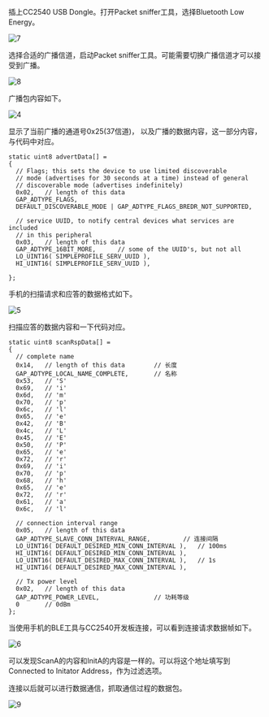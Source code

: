 插上CC2540 USB Dongle。打开Packet sniffer工具，选择Bluetooth Low Energy。

![7](C:\Users\h274519\Desktop\github\picture\7.PNG)

选择合适的广播信道，启动Packet sniffer工具。可能需要切换广播信道才可以接受到广播。

![8](C:\Users\h274519\Desktop\github\picture\8.PNG)

广播包内容如下。

![4](C:\Users\h274519\Desktop\github\picture\4.png)

显示了当前广播的通道号0x25(37信道)， 以及广播的数据内容，这一部分内容，与代码中对应。

```
static uint8 advertData[] =
{
  // Flags; this sets the device to use limited discoverable
  // mode (advertises for 30 seconds at a time) instead of general
  // discoverable mode (advertises indefinitely)
  0x02,   // length of this data
  GAP_ADTYPE_FLAGS,
  DEFAULT_DISCOVERABLE_MODE | GAP_ADTYPE_FLAGS_BREDR_NOT_SUPPORTED,

  // service UUID, to notify central devices what services are included
  // in this peripheral
  0x03,   // length of this data
  GAP_ADTYPE_16BIT_MORE,      // some of the UUID's, but not all
  LO_UINT16( SIMPLEPROFILE_SERV_UUID ),
  HI_UINT16( SIMPLEPROFILE_SERV_UUID ),

};
```

手机的扫描请求和应答的数据格式如下。

![5](C:\Users\h274519\Desktop\github\picture\5.jpg)

扫描应答的数据内容和一下代码对应。

```
static uint8 scanRspData[] =
{
  // complete name
  0x14,   // length of this data        // 长度
  GAP_ADTYPE_LOCAL_NAME_COMPLETE,       // 名称
  0x53,   // 'S'
  0x69,   // 'i'
  0x6d,   // 'm'
  0x70,   // 'p'
  0x6c,   // 'l'
  0x65,   // 'e'
  0x42,   // 'B'
  0x4c,   // 'L'
  0x45,   // 'E'
  0x50,   // 'P'
  0x65,   // 'e'
  0x72,   // 'r'
  0x69,   // 'i'
  0x70,   // 'p'
  0x68,   // 'h'
  0x65,   // 'e'
  0x72,   // 'r'
  0x61,   // 'a'
  0x6c,   // 'l'

  // connection interval range
  0x05,   // length of this data
  GAP_ADTYPE_SLAVE_CONN_INTERVAL_RANGE,         // 连接间隔
  LO_UINT16( DEFAULT_DESIRED_MIN_CONN_INTERVAL ),   // 100ms
  HI_UINT16( DEFAULT_DESIRED_MIN_CONN_INTERVAL ),
  LO_UINT16( DEFAULT_DESIRED_MAX_CONN_INTERVAL ),   // 1s
  HI_UINT16( DEFAULT_DESIRED_MAX_CONN_INTERVAL ),

  // Tx power level
  0x02,   // length of this data
  GAP_ADTYPE_POWER_LEVEL,               // 功耗等级
  0       // 0dBm
};
```

当使用手机的BLE工具与CC2540开发板连接，可以看到连接请求数据帧如下。

![6](C:\Users\h274519\Desktop\github\picture\6.png)

可以发现ScanA的内容和InitA的内容是一样的。可以将这个地址填写到Connected to Initator Address，作为过滤选项。

连接以后就可以进行数据通信，抓取通信过程的数据包。

![9](C:\Users\h274519\Desktop\github\picture\9.PNG)